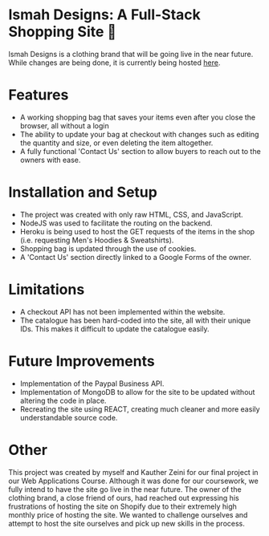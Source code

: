 # Ismah Designs: A Full-Stack Shopping Site :handbag:

Ismah Designs is a clothing brand that will be going live in the near future. While changes are being done, it is currently being hosted [here](http://azaini.me/IsmahDesigns/).
# Features
- A working shopping bag that saves your items even after you close the browser, all without a login
- The ability to update your bag at checkout with changes such as editing the quantity and size, or even deleting the item altogether.
- A fully functional 'Contact Us' section to allow buyers to reach out to the owners with ease.

# Installation and Setup
- The project was created with only raw HTML, CSS, and JavaScript.
- NodeJS was used to facilitate the routing on the backend.
- Heroku is being used to host the GET requests of the items in the shop (i.e. requesting Men's Hoodies & Sweatshirts).
- Shopping bag is updated through the use of cookies.
- A 'Contact Us' section directly linked to a Google Forms of the owner.

# Limitations
- A checkout API has not been implemented within the website.
- The catalogue has been hard-coded into the site, all with their unique IDs. This makes it difficult to update the catalogue easily.

# Future Improvements
- Implementation of the Paypal Business API.
- Implementation of MongoDB to allow for the site to be updated without altering the code in place.
- Recreating the site using REACT, creating much cleaner and more easily understandable source code.

# Other
This project was created by myself and Kauther Zeini for our final project in our Web Applications Course. Although it was done for our coursework, we fully intend to have the site go live in the near future. The owner of the clothing brand, a close friend of ours, had reached out expressing his frustrations of hosting the site on Shopify due to their extremely high monthly price of hosting the site. We wanted to challenge ourselves and attempt to host the site ourselves and pick up new skills in the process.
